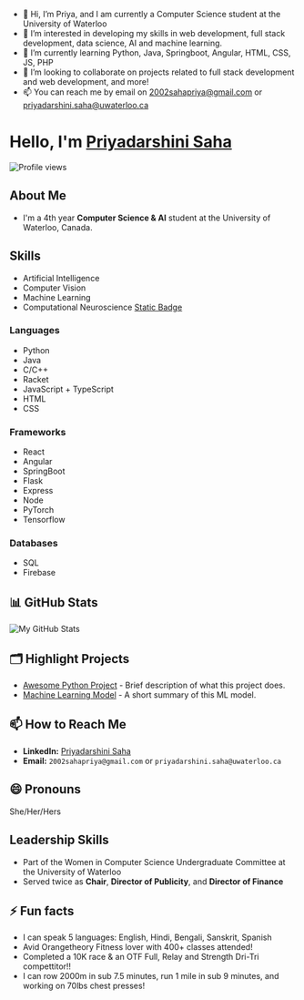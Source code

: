 - 👋 Hi, I’m Priya, and I am currently a  Computer Science student at the University of Waterloo
- 👀 I’m interested in developing my skills in web development, full stack development, data science, AI and machine learning.
- 🌱 I’m currently learning Python, Java, Springboot, Angular, HTML, CSS, JS, PHP
- 💞️ I’m looking to collaborate on projects related to full stack development and web development, and more! 
- 📫 You can reach me by email on 2002sahapriya@gmail.com or priyadarshini.saha@uwaterloo.ca

# Hello, I'm [Priyadarshini Saha](https://2002sahapriya.github.io/priyadarshini-saha/)

![Profile views](https://gpvc.arturio.dev/2002sahapriya)

## About Me
- I'm a 4th year **Computer Science & AI** student at the University of Waterloo, Canada.

## Skills
- Artificial Intelligence
- Computer Vision
- Machine Learning
- Computational Neuroscience
  [Static Badge](https://img.shields.io/badge/:badgeContent)

### Languages
- Python
- Java
- C/C++
- Racket
- JavaScript + TypeScript
- HTML
- CSS
  
### Frameworks
- React
- Angular
- SpringBoot
- Flask
- Express
- Node
- PyTorch
- Tensorflow
### Databases
- SQL
- Firebase

## 📊 GitHub Stats
![My GitHub Stats](https://github-readme-stats.vercel.app/apiusername=2002sahapriya&show_icons=true&theme=tokyonight)

## 🗂️ Highlight Projects
- [Awesome Python Project](https://github.com/2002sahapriya/project-name) - Brief description of what this project does.
- [Machine Learning Model](https://github.com/2002sahapriya/project-name) - A short summary of this ML model.

## 📫 How to Reach Me
- **LinkedIn:** [Priyadarshini Saha](https://www.linkedin.com/in/priyadarshinisaha/)
- **Email:** `2002sahapriya@gmail.com` or `priyadarshini.saha@uwaterloo.ca`

## 😄 Pronouns
She/Her/Hers

## Leadership Skills
- Part of the Women in Computer Science Undergraduate Committee at the University of Waterloo
- Served twice as **Chair**, **Director of Publicity**, and **Director of Finance**

  
## ⚡ Fun facts
- I can speak 5 languages: English, Hindi, Bengali, Sanskrit, Spanish
- Avid Orangetheory Fitness lover with 400+ classes attended! 
- Completed a 10K race & an OTF Full, Relay and Strength Dri-Tri compettitor!!
- I can row 2000m in sub 7.5 minutes, run 1 mile in sub 9 minutes, and working on 70lbs chest presses!





